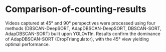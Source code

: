 # Comparison-of-counting-results
Videos captured at 45° and 90° perspectives were processed using four methods (DBSCAN-DeepSORT, AdapDBSCAN-DeepSORT, DBSCAN-SORT, AdapDBSCAN-SORT) built upon YOLOv11n. Results confirm the dominance of AdapDBSCAN-SORT (CropTriangulator), with the 45° view yielding optimal performance.
